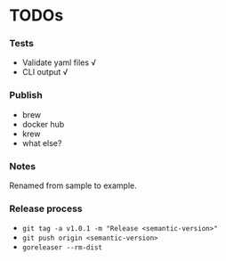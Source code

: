 # TODOs

### Tests
- Validate yaml files √
- CLI output √

### Publish
- brew
- docker hub
- krew
- what else?

### Notes

Renamed from sample to example.

### Release process
- `git tag -a v1.0.1 -m "Release <semantic-version>"`
- `git push origin <semantic-version>`
- `goreleaser --rm-dist`

